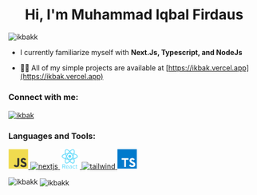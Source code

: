 <h1 align="center">Hi, I'm Muhammad Iqbal Firdaus</h1>
<p align="left"> <img src="https://komarev.com/ghpvc/?username=ikbakk&label=Count&color=5f5f5f&style=flat" alt="ikbakk" /> </p>

- I currently familiarize myself with **Next.Js, Typescript, and NodeJs**

- 👨‍💻 All of my simple projects are available at [https://ikbak.vercel.app](https://ikbak.vercel.app)

<h3 align="left">Connect with me:</h3>
<p align="left">
<a href="https://linkedin.com/in/ikbak" target="blank"><img align="center" src="https://raw.githubusercontent.com/rahuldkjain/github-profile-readme-generator/master/src/images/icons/Social/linked-in-alt.svg" alt="ikbak" height="30" width="40" /></a>
</p>

<h3 align="left">Languages and Tools:</h3>
<p align="left"> <a href="https://developer.mozilla.org/en-US/docs/Web/JavaScript" target="_blank" rel="noreferrer"> <img src="https://raw.githubusercontent.com/devicons/devicon/master/icons/javascript/javascript-original.svg" alt="javascript" width="40" height="40"/> </a> <a href="https://nextjs.org/" target="_blank" rel="noreferrer"> <img src="https://cdn.worldvectorlogo.com/logos/nextjs-2.svg" alt="nextjs" width="40" height="40"/> </a> <a href="https://reactjs.org/" target="_blank" rel="noreferrer"> <img src="https://raw.githubusercontent.com/devicons/devicon/master/icons/react/react-original-wordmark.svg" alt="react" width="40" height="40"/> </a> <a href="https://tailwindcss.com/" target="_blank" rel="noreferrer"> <img src="https://www.vectorlogo.zone/logos/tailwindcss/tailwindcss-icon.svg" alt="tailwind" width="40" height="40"/> </a> <a href="https://www.typescriptlang.org/" target="_blank" rel="noreferrer"> <img src="https://raw.githubusercontent.com/devicons/devicon/master/icons/typescript/typescript-original.svg" alt="typescript" width="40" height="40"/> </a> </p>

<p><img align="left" src="https://github-readme-stats.vercel.app/api/top-langs?username=ikbakk&show_icons=true&theme=dracula&hide_border=true&locale=en&layout=compact" alt="ikbakk" /></p>

<p>&nbsp;<img align="center" src="https://github-readme-stats.vercel.app/api?username=ikbakk&show_icons=true&theme=dracula&hide_border=true&locale=en" alt="ikbakk" /></p>
